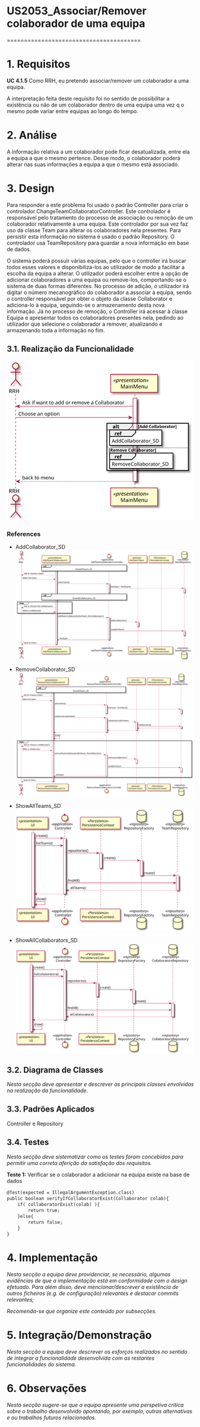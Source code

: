 # US2053_Associar/Remover colaborador de uma equipa

=======================================


# 1. Requisitos

**UC 4.1.5** Como RRH, eu pretendo associar/remover um colaborador a uma equipa.

A interpretação feita deste requisito foi no sentido de possibilitar a existência ou não de um colaborador dentro de uma equipa uma vez q o mesmo pode variar entre equipas ao longo do tempo.

# 2. Análise

A informação relativa a um colaborador pode ficar desatualizada, entre ela a equipa a que o mesmo pertence. Desse modo, o colaborador poderá alterar nas suas informações a equipa a que o mesmo está associado.

# 3. Design

Para responder a este problema foi usado o padrão Controller para criar o controlador ChangeTeamCollaboratorController. Este controlador é responsável pelo tratamento do processo de associação ou remoção de um colaborador relativamente a uma equipa. Este controlador por sua vez faz uso da classe Team para alterar os colaboradores nela presentes. Para persistir esta informação no sistema é usado o padrão Repository. O controlador usa TeamRepository para guardar a nova informação em base de dados.

O sistema poderá possuir várias equipas, pelo que o controller irá buscar todos esses valores e disponibiliza-los ao utilizador de modo a facilitar a escolha da equipa a alterar. O utilizador poderá escolher entre a opção de adicionar colaboradores a uma equipa ou remove-los, comportando-se o sistema de duas formas diferentes.
No processo de adição, o utilizador irá digitar o número mecanográfico do colaborador a associar à equipa, sendo o controller responsável por obter o objeto da classe Collaborator e adiciona-lo à equipa, seguindo-se o armazenamento desta nova informação.
Já no processo de  remoção, o Controller irá acessar à classe Equipa e apresentar todos os colaboradores presentes nela, pedindo ao utilizador que selecione o colaborador a remover, atualizando e armazenando toda a informação no fim.



## 3.1. Realização da Funcionalidade

![UC8 SD](Issue8_US2053_MainMenu_SD.svg)

### References

* AddCollaborator_SD ![AddTeamCollaborator SD](AddTeamCollaborator_SD.svg)

* RemoveCollaborator_SD ![RemoveTeamCollaborator SD](RemoveTeamCollaborator_SD.svg)

* ShowAllTeams_SD ![ShowAllTeams SD](ShowAllTeams_SD.svg)

* ShowAllCollaborators_SD ![ShowAllCollaborators SD](ShowAllCollaborators_SD.svg)

## 3.2. Diagrama de Classes

*Nesta secção deve apresentar e descrever as principais classes envolvidas na realização da funcionalidade.*

## 3.3. Padrões Aplicados

Controller e Repository

## 3.4. Testes
*Nesta secção deve sistematizar como os testes foram concebidos para permitir uma correta aferição da satisfação dos requisitos.*

**Teste 1:** Verificar se o colaborador a adicionar na equipa existe na base de dados

	@Test(expected = IllegalArgumentException.class)
	public boolean verifyIfCollaboratorExist(Collaborator colab){
		if( collaboratorExist(colab) ){
			return true;
		}else{
			return false;
		}
	}

# 4. Implementação

*Nesta secção a equipa deve providenciar, se necessário, algumas evidências de que a implementação está em conformidade com o design efetuado. Para além disso, deve mencionar/descrever a existência de outros ficheiros (e.g. de configuração) relevantes e destacar commits relevantes;*

*Recomenda-se que organize este conteúdo por subsecções.*

# 5. Integração/Demonstração

*Nesta secção a equipa deve descrever os esforços realizados no sentido de integrar a funcionalidade desenvolvida com as restantes funcionalidades do sistema.*

# 6. Observações

*Nesta secção sugere-se que a equipa apresente uma perspetiva critica sobre o trabalho desenvolvido apontando, por exemplo, outras alternativas e ou trabalhos futuros relacionados.*

